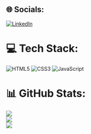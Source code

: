 
## 🌐 Socials:
[![LinkedIn](https://img.shields.io/badge/LinkedIn-%230077B5.svg?logo=linkedin&logoColor=white)](https://linkedin.com/in/https://www.linkedin.com/in/otavio-rocha-551730302/) 

# 💻 Tech Stack:
![HTML5](https://img.shields.io/badge/html5-%23E34F26.svg?style=for-the-badge&logo=html5&logoColor=white) ![CSS3](https://img.shields.io/badge/css3-%231572B6.svg?style=for-the-badge&logo=css3&logoColor=white) ![JavaScript](https://img.shields.io/badge/javascript-%23323330.svg?style=for-the-badge&logo=javascript&logoColor=%23F7DF1E)
# 📊 GitHub Stats:
![](https://github-readme-stats.vercel.app/api?username=OtavioRochaDEV&theme=aura_dark&hide_border=false&include_all_commits=false&count_private=false)<br/>
![](https://github-readme-streak-stats.herokuapp.com/?user=OtavioRochaDEV&theme=aura_dark&hide_border=false)<br/>
![](https://github-readme-stats.vercel.app/api/top-langs/?username=OtavioRochaDEV&theme=aura_dark&hide_border=false&include_all_commits=false&count_private=false&layout=compact)

<!-- Proudly created with GPRM ( https://gprm.itsvg.in ) -->
